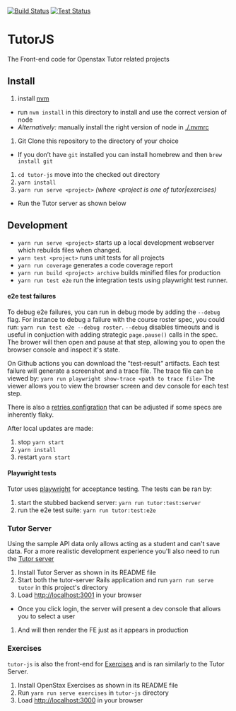 [![Build Status](https://github.com/openstax/tutor-js/workflows/Build/badge.svg)](https://github.com/openstax/tutor-js)
[![Test Status](https://github.com/openstax/tutor-js/workflows/TutorJS/badge.svg)](https://github.com/openstax/tutor-js)

# TutorJS

The Front-end code for Openstax Tutor related projects

## Install

1. install [nvm](https://github.com/creationix/nvm)
  - run `nvm install` in this directory to install and use the correct version of node
  - _Alternatively:_ manually install the right version of node in [./.nvmrc](./.nvmrc)
1. Git Clone this repository to the directory of your choice
  - If you don’t have `git` installed you can install homebrew and then `brew install git`
1. `cd tutor-js` move into the checked out directory
1. `yarn install`
1. `yarn run serve <project>` *(where <project is one of tutor|exercises)*

 - Run the Tutor server as shown below

## Development

- `yarn run serve <project>` starts up a local development webserver which rebuilds files when changed.
- `yarn test <project>` runs unit tests for all projects
- `yarn run coverage` generates a code coverage report
- `yarn run build <project> archive` builds minified files for production
- `yarn run test e2e` run the integration tests using playwright test runner.

#### e2e test failures 

To debug e2e failures, you can run in debug mode by adding the `--debug` flag.  For instance to debug a failure with the course roster spec, you could run: `yarn run test e2e --debug roster`.  `--debug` disables timeouts and is useful in conjuction with adding strategic `page.pause()` calls in the spec.  The brower will then open and pause at that step, allowing you to open the browser console and inspect it's state.

On Github actions you can download the "test-result" artifacts.  Each test failure will generate a screenshot and a trace file.  The trace file can be viewed by: `yarn run playwright show-trace <path to trace file>` The viewer allows you to view the browser screen and dev console for each test step.

There is also a [retries configration](https://playwright.dev/docs/test-retries) that can be adjusted if some specs are inherently flaky. 

After local updates are made:

1. stop `yarn start`
1. `yarn install`
1. restart `yarn start`

#### Playwright tests

Tutor uses [playwright](http://playwright.dev) for acceptance testing.  The tests can be ran by:
1. start the stubbed backend server: `yarn run tutor:test:server`
1. run the e2e test suite: `yarn run tutor:test:e2e`

### Tutor Server

Using the sample API data only allows acting as a student and can't save data.  For a more realistic development experience you'll also need to run the [Tutor server](https://github.com/openstax/tutor-server)

1. Install Tutor Server as shown in its README file
1. Start both the tutor-server Rails application and run `yarn run serve tutor` in this project's directory
1. Load <http://localhost:3001> in your browser
  - Once you click login, the server will present a dev console that allows you to select a user
1. And will then render the FE just as it appears in production

### Exercises

`tutor-js` is also the front-end for [Exercises](https://github.com/openstax/exercises) and is ran similarly to the Tutor Server.

1. Install OpenStax Exercises as shown in its README file
1. Run `yarn run serve exercises` in `tutor-js` directory
1. Load <http://localhost:3000> in your browser

[travis-image]: https://img.shields.io/travis/openstax/tutor-js/master.svg?style=flat-square
[travis-url]: https://travis-ci.org/openstax/tutor-js
[dependency-image]: https://img.shields.io/david/openstax/tutor-js.svg?style=flat-square
[dependency-url]: https://david-dm.org/openstax/tutor-js
[dev-dependency-image]: https://img.shields.io/david/dev/openstax/tutor-js.svg?style=flat-square
[dev-dependency-url]: https://david-dm.org/openstax/tutor-js#info=devDependencies
[codecov-image]: https://img.shields.io/codecov/c/github/openstax/tutor-js.svg?style=flat-square
[codecov-url]: https://codecov.io/gh/openstax/tutor-js
